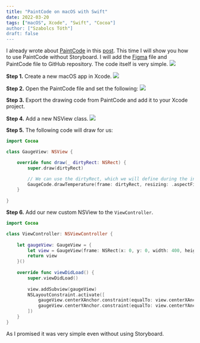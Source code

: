 ```yaml
---
title: "PaintCode on macOS with Swift"
date: 2022-03-20
tags: ["macOS", Xcode", "Swift", "Cocoa"]
author: ["Szabolcs Tóth"]
draft: false
---
```


I already wrote about [PaintCode] in this [post]. This time I will show you how to use PaintCode without Storyboard. I will add the [Figma] file and PaintCode file to GitHub repository. The code itself is very simple.
![][PaintCodemacOS]

**Step 1.**
Create a new macOS app in Xcode.
![][PaintCodemacOS1]

**Step 2.**
Open the PaintCode file and set the following:
![][PaintCodemacOS2]

**Step 3.**
Export the drawing code from PaintCode and add it to your Xcode project.

**Step 4.**
Add a new NSView class.
![][PaintCodemacOS3]

**Step 5.**
The following code will draw for us:
```swift
import Cocoa

class GaugeView: NSView {

    override func draw(_ dirtyRect: NSRect) {
        super.draw(dirtyRect)

        // We can use the dirtyRect, which we will define during the initialization of the NSView.
        GaugeCode.drawTemperature(frame: dirtyRect, resizing: .aspectFit)
    }
    
}
```

**Step 6.**
Add our new custom NSView to the `ViewController`.
```swift
import Cocoa

class ViewController: NSViewController {
    
    let gaugeView: GaugeView = {
        let view = GaugeView(frame: NSRect(x: 0, y: 0, width: 400, height: 400))
        return view
    }()
    
    override func viewDidLoad() {
        super.viewDidLoad()
        
        view.addSubview(gaugeView)
        NSLayoutConstraint.activate([
            gaugeView.centerXAnchor.constraint(equalTo: view.centerXAnchor),
            gaugeView.centerYAnchor.constraint(equalTo: view.centerYAnchor)
        ])
    }
}
```

As I promised it was very simple even without using Storyboard.


[PaintCode]:		https://www.paintcodeapp.com/
[post]:				https://kicsipixel.github.io/posts/2018/2018-11-18-paintcode/
[Figma]:			https://figma.com
[PaintCodemacOS]: 	/images/PaintCodemacOS.png
[PaintCodemacOS1]: 	/images/PaintCodemacOS1.png
[PaintCodemacOS2]: 	/images/PaintCodemacOS2.png
[PaintCodemacOS3]: 	/images/PaintCodemacOS3.png
